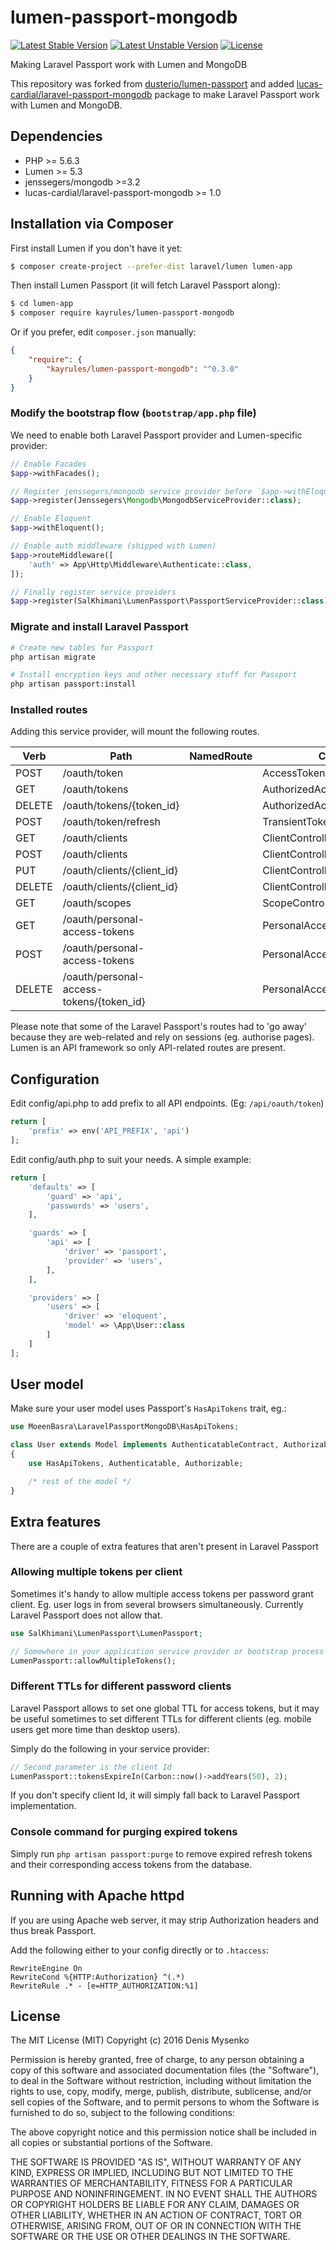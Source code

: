 # lumen-passport-mongodb

[![Latest Stable Version](https://poser.pugx.org/thesalmankhimani/lumen-passport-mongodb/v/stable.svg)](https://packagist.org/packages/thesalmankhimani/lumen-passport-mongodb)
[![Latest Unstable Version](https://poser.pugx.org/thesalmankhimani/lumen-passport-mongodb/v/unstable.svg)](https://packagist.org/packages/thesalmankhimani/lumen-passport-mongodb)
[![License](https://poser.pugx.org/thesalmankhimani/lumen-passport-mongodb/license.svg)](https://packagist.org/packages/thesalmankhimani/lumen-passport-mongodb)


Making Laravel Passport work with Lumen and MongoDB

This repository was forked from [dusterio/lumen-passport](https://github.com/dusterio/lumen-passport) and added  [lucas-cardial/laravel-passport-mongodb](https://github.com/lucca-cardial/laravel-passport-mongodb) package to make Laravel Passport work with Lumen and MongoDB.


## Dependencies

* PHP >= 5.6.3
* Lumen >= 5.3
* jenssegers/mongodb >=3.2
* lucas-cardial/laravel-passport-mongodb >= 1.0

## Installation via Composer

First install Lumen if you don't have it yet:
```bash
$ composer create-project --prefer-dist laravel/lumen lumen-app
```

Then install Lumen Passport (it will fetch Laravel Passport along):

```bash
$ cd lumen-app
$ composer require kayrules/lumen-passport-mongodb
```

Or if you prefer, edit `composer.json` manually:

```json
{
    "require": {
        "kayrules/lumen-passport-mongodb": "^0.3.0"
    }
}
```

### Modify the bootstrap flow (```bootstrap/app.php``` file)

We need to enable both Laravel Passport provider and Lumen-specific provider:

```php
// Enable Facades
$app->withFacades();

// Register jenssegers/mongodb service provider before `$app->withEloquent()`
$app->register(Jenssegers\Mongodb\MongodbServiceProvider::class);

// Enable Eloquent
$app->withEloquent();

// Enable auth middleware (shipped with Lumen)
$app->routeMiddleware([
    'auth' => App\Http\Middleware\Authenticate::class,
]);

// Finally register service providers
$app->register(SalKhimani\LumenPassport\PassportServiceProvider::class);
```

### Migrate and install Laravel Passport

```bash
# Create new tables for Passport
php artisan migrate

# Install encryption keys and other necessary stuff for Passport
php artisan passport:install
```

### Installed routes

Adding this service provider, will mount the following routes.

Verb | Path | NamedRoute | Controller | Action | Middleware
--- | --- | --- | --- | --- | ---
POST   | /oauth/token                             |            | AccessTokenController           | issueToken | -
GET    | /oauth/tokens                            |            | AuthorizedAccessTokenController | forUser    | auth
DELETE | /oauth/tokens/{token_id}                 |            | AuthorizedAccessTokenController | destroy    | auth
POST   | /oauth/token/refresh                     |            | TransientTokenController        | refresh    | auth
GET    | /oauth/clients                           |            | ClientController                | forUser    | auth
POST   | /oauth/clients                           |            | ClientController                | store      | auth
PUT    | /oauth/clients/{client_id}               |            | ClientController                | update     | auth
DELETE | /oauth/clients/{client_id}               |            | ClientController                | destroy    | auth
GET    | /oauth/scopes                            |            | ScopeController                 | all        | auth
GET    | /oauth/personal-access-tokens            |            | PersonalAccessTokenController   | forUser    | auth
POST   | /oauth/personal-access-tokens            |            | PersonalAccessTokenController   | store      | auth
DELETE | /oauth/personal-access-tokens/{token_id} |            | PersonalAccessTokenController   | destroy    | auth

Please note that some of the Laravel Passport's routes had to 'go away' because they are web-related and rely on sessions (eg. authorise pages). Lumen is an
API framework so only API-related routes are present.

## Configuration

Edit config/api.php to add prefix to all API endpoints. (Eg: `/api/oauth/token`)

```php
return [
	'prefix' => env('API_PREFIX', 'api')
];
```

Edit config/auth.php to suit your needs. A simple example:

```php
return [
    'defaults' => [
        'guard' => 'api',
        'passwords' => 'users',
    ],

    'guards' => [
        'api' => [
            'driver' => 'passport',
            'provider' => 'users',
        ],
    ],

    'providers' => [
        'users' => [
            'driver' => 'eloquent',
            'model' => \App\User::class
        ]
    ]
];
```

## User model

Make sure your user model uses Passport's ```HasApiTokens``` trait, eg.:

```php
use MoeenBasra\LaravelPassportMongoDB\HasApiTokens;

class User extends Model implements AuthenticatableContract, AuthorizableContract
{
    use HasApiTokens, Authenticatable, Authorizable;

    /* rest of the model */
}
```

## Extra features

There are a couple of extra features that aren't present in Laravel Passport

### Allowing multiple tokens per client

Sometimes it's handy to allow multiple access tokens per password grant client. Eg. user logs in from several browsers
simultaneously. Currently Laravel Passport does not allow that.

```php
use SalKhimani\LumenPassport\LumenPassport;

// Somewhere in your application service provider or bootstrap process
LumenPassport::allowMultipleTokens();

```

### Different TTLs for different password clients

Laravel Passport allows to set one global TTL for access tokens, but it may be useful sometimes
to set different TTLs for different clients (eg. mobile users get more time than desktop users).

Simply do the following in your service provider:

```php
// Second parameter is the client Id
LumenPassport::tokensExpireIn(Carbon::now()->addYears(50), 2);
```

If you don't specify client Id, it will simply fall back to Laravel Passport implementation.

### Console command for purging expired tokens

Simply run ```php artisan passport:purge``` to remove expired refresh tokens and their corresponding access tokens from the database.


## Running with Apache httpd

If you are using Apache web server, it may strip Authorization headers and thus break Passport.

Add the following either to your config directly or to ```.htaccess```:

```
RewriteEngine On
RewriteCond %{HTTP:Authorization} ^(.*)
RewriteRule .* - [e=HTTP_AUTHORIZATION:%1]
```

## License

The MIT License (MIT)
Copyright (c) 2016 Denis Mysenko

Permission is hereby granted, free of charge, to any person obtaining a copy of this software and associated documentation files (the "Software"), to deal in the Software without restriction, including without limitation the rights to use, copy, modify, merge, publish, distribute, sublicense, and/or sell copies of the Software, and to permit persons to whom the Software is furnished to do so, subject to the following conditions:

The above copyright notice and this permission notice shall be included in all copies or substantial portions of the Software.

THE SOFTWARE IS PROVIDED "AS IS", WITHOUT WARRANTY OF ANY KIND, EXPRESS OR IMPLIED, INCLUDING BUT NOT LIMITED TO THE WARRANTIES OF MERCHANTABILITY, FITNESS FOR A PARTICULAR PURPOSE AND NONINFRINGEMENT. IN NO EVENT SHALL THE AUTHORS OR COPYRIGHT HOLDERS BE LIABLE FOR ANY CLAIM, DAMAGES OR OTHER LIABILITY, WHETHER IN AN ACTION OF CONTRACT, TORT OR OTHERWISE, ARISING FROM, OUT OF OR IN CONNECTION WITH THE SOFTWARE OR THE USE OR OTHER DEALINGS IN THE SOFTWARE.
